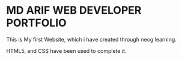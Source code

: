 # MD ARIF WEB DEVELOPER PORTFOLIO

This is My first Website, which i have created through neog learning.

HTML5, and CSS have been used to complete it.

